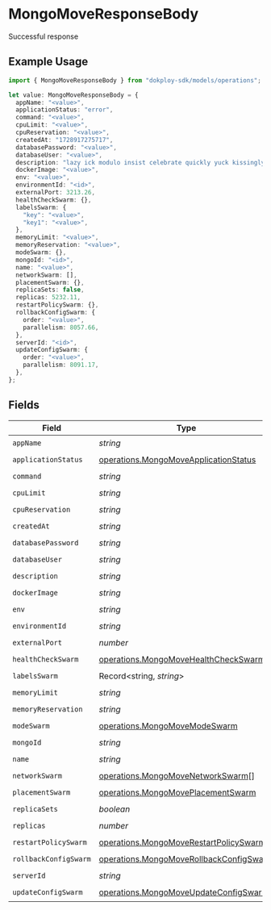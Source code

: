 # MongoMoveResponseBody

Successful response

## Example Usage

```typescript
import { MongoMoveResponseBody } from "dokploy-sdk/models/operations";

let value: MongoMoveResponseBody = {
  appName: "<value>",
  applicationStatus: "error",
  command: "<value>",
  cpuLimit: "<value>",
  cpuReservation: "<value>",
  createdAt: "1728917275717",
  databasePassword: "<value>",
  databaseUser: "<value>",
  description: "lazy ick modulo insist celebrate quickly yuck kissingly before",
  dockerImage: "<value>",
  env: "<value>",
  environmentId: "<id>",
  externalPort: 3213.26,
  healthCheckSwarm: {},
  labelsSwarm: {
    "key": "<value>",
    "key1": "<value>",
  },
  memoryLimit: "<value>",
  memoryReservation: "<value>",
  modeSwarm: {},
  mongoId: "<id>",
  name: "<value>",
  networkSwarm: [],
  placementSwarm: {},
  replicaSets: false,
  replicas: 5232.11,
  restartPolicySwarm: {},
  rollbackConfigSwarm: {
    order: "<value>",
    parallelism: 8057.66,
  },
  serverId: "<id>",
  updateConfigSwarm: {
    order: "<value>",
    parallelism: 8091.17,
  },
};
```

## Fields

| Field                                                                                              | Type                                                                                               | Required                                                                                           | Description                                                                                        |
| -------------------------------------------------------------------------------------------------- | -------------------------------------------------------------------------------------------------- | -------------------------------------------------------------------------------------------------- | -------------------------------------------------------------------------------------------------- |
| `appName`                                                                                          | *string*                                                                                           | :heavy_check_mark:                                                                                 | N/A                                                                                                |
| `applicationStatus`                                                                                | [operations.MongoMoveApplicationStatus](../../models/operations/mongomoveapplicationstatus.md)     | :heavy_check_mark:                                                                                 | N/A                                                                                                |
| `command`                                                                                          | *string*                                                                                           | :heavy_check_mark:                                                                                 | N/A                                                                                                |
| `cpuLimit`                                                                                         | *string*                                                                                           | :heavy_check_mark:                                                                                 | N/A                                                                                                |
| `cpuReservation`                                                                                   | *string*                                                                                           | :heavy_check_mark:                                                                                 | N/A                                                                                                |
| `createdAt`                                                                                        | *string*                                                                                           | :heavy_check_mark:                                                                                 | N/A                                                                                                |
| `databasePassword`                                                                                 | *string*                                                                                           | :heavy_check_mark:                                                                                 | N/A                                                                                                |
| `databaseUser`                                                                                     | *string*                                                                                           | :heavy_check_mark:                                                                                 | N/A                                                                                                |
| `description`                                                                                      | *string*                                                                                           | :heavy_check_mark:                                                                                 | N/A                                                                                                |
| `dockerImage`                                                                                      | *string*                                                                                           | :heavy_check_mark:                                                                                 | N/A                                                                                                |
| `env`                                                                                              | *string*                                                                                           | :heavy_check_mark:                                                                                 | N/A                                                                                                |
| `environmentId`                                                                                    | *string*                                                                                           | :heavy_check_mark:                                                                                 | N/A                                                                                                |
| `externalPort`                                                                                     | *number*                                                                                           | :heavy_check_mark:                                                                                 | N/A                                                                                                |
| `healthCheckSwarm`                                                                                 | [operations.MongoMoveHealthCheckSwarm](../../models/operations/mongomovehealthcheckswarm.md)       | :heavy_check_mark:                                                                                 | N/A                                                                                                |
| `labelsSwarm`                                                                                      | Record<string, *string*>                                                                           | :heavy_check_mark:                                                                                 | N/A                                                                                                |
| `memoryLimit`                                                                                      | *string*                                                                                           | :heavy_check_mark:                                                                                 | N/A                                                                                                |
| `memoryReservation`                                                                                | *string*                                                                                           | :heavy_check_mark:                                                                                 | N/A                                                                                                |
| `modeSwarm`                                                                                        | [operations.MongoMoveModeSwarm](../../models/operations/mongomovemodeswarm.md)                     | :heavy_check_mark:                                                                                 | N/A                                                                                                |
| `mongoId`                                                                                          | *string*                                                                                           | :heavy_check_mark:                                                                                 | N/A                                                                                                |
| `name`                                                                                             | *string*                                                                                           | :heavy_check_mark:                                                                                 | N/A                                                                                                |
| `networkSwarm`                                                                                     | [operations.MongoMoveNetworkSwarm](../../models/operations/mongomovenetworkswarm.md)[]             | :heavy_check_mark:                                                                                 | N/A                                                                                                |
| `placementSwarm`                                                                                   | [operations.MongoMovePlacementSwarm](../../models/operations/mongomoveplacementswarm.md)           | :heavy_check_mark:                                                                                 | N/A                                                                                                |
| `replicaSets`                                                                                      | *boolean*                                                                                          | :heavy_check_mark:                                                                                 | N/A                                                                                                |
| `replicas`                                                                                         | *number*                                                                                           | :heavy_check_mark:                                                                                 | N/A                                                                                                |
| `restartPolicySwarm`                                                                               | [operations.MongoMoveRestartPolicySwarm](../../models/operations/mongomoverestartpolicyswarm.md)   | :heavy_check_mark:                                                                                 | N/A                                                                                                |
| `rollbackConfigSwarm`                                                                              | [operations.MongoMoveRollbackConfigSwarm](../../models/operations/mongomoverollbackconfigswarm.md) | :heavy_check_mark:                                                                                 | N/A                                                                                                |
| `serverId`                                                                                         | *string*                                                                                           | :heavy_check_mark:                                                                                 | N/A                                                                                                |
| `updateConfigSwarm`                                                                                | [operations.MongoMoveUpdateConfigSwarm](../../models/operations/mongomoveupdateconfigswarm.md)     | :heavy_check_mark:                                                                                 | N/A                                                                                                |